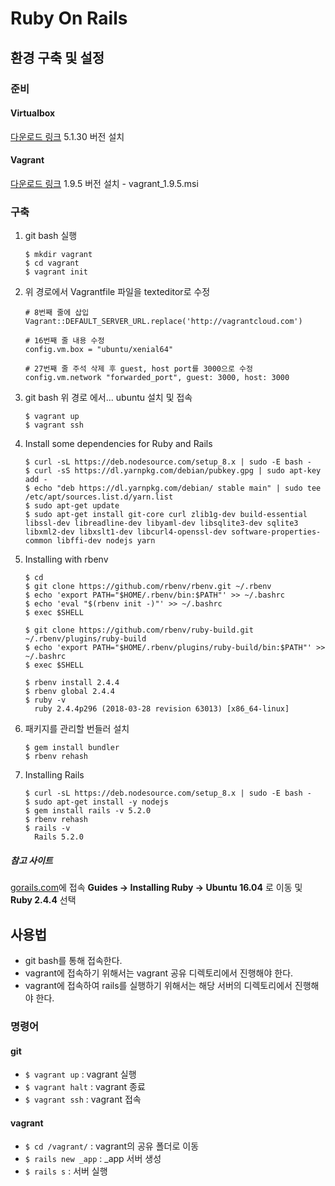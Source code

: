 # Ruby On Rails

## 환경 구축 및 설정

### 준비

#### Virtualbox

[다운로드 링크](https://www.virtualbox.org/wiki/Download_Old_Builds_5_1)
5.1.30 버전 설치

#### Vagrant

[다운로드 링크](https://releases.hashicorp.com/vagrant/1.9.5/)
1.9.5 버전 설치 - vagrant_1.9.5.msi

### 구축

1. git bash 실행
	```
    $ mkdir vagrant
    $ cd vagrant
    $ vagrant init
	```
   
1. 위 경로에서 Vagrantfile 파일을 texteditor로 수정
	```
    # 8번째 줄에 삽입	
	Vagrant::DEFAULT_SERVER_URL.replace('http://vagrantcloud.com')
    
    # 16번째 줄 내용 수정
    config.vm.box = "ubuntu/xenial64"
    
    # 27번째 줄 주석 삭제 후 guest, host port를 3000으로 수정
    config.vm.network "forwarded_port", guest: 3000, host: 3000
	```
   
1. git bash 위 경로 에서... ubuntu 설치 및 접속
	```
    $ vagrant up
    $ vagrant ssh
   ```

1. Install some dependencies for Ruby and Rails
	```
    $ curl -sL https://deb.nodesource.com/setup_8.x | sudo -E bash -
	$ curl -sS https://dl.yarnpkg.com/debian/pubkey.gpg | sudo apt-key add -
	$ echo "deb https://dl.yarnpkg.com/debian/ stable main" | sudo tee /etc/apt/sources.list.d/yarn.list
	$ sudo apt-get update
	$ sudo apt-get install git-core curl zlib1g-dev build-essential libssl-dev libreadline-dev libyaml-dev libsqlite3-dev sqlite3 libxml2-dev libxslt1-dev libcurl4-openssl-dev software-properties-common libffi-dev nodejs yarn
   ```

1. Installing with rbenv
	```
    $ cd
    $ git clone https://github.com/rbenv/rbenv.git ~/.rbenv
    $ echo 'export PATH="$HOME/.rbenv/bin:$PATH"' >> ~/.bashrc
    $ echo 'eval "$(rbenv init -)"' >> ~/.bashrc
    $ exec $SHELL

    $ git clone https://github.com/rbenv/ruby-build.git ~/.rbenv/plugins/ruby-build
    $ echo 'export PATH="$HOME/.rbenv/plugins/ruby-build/bin:$PATH"' >> ~/.bashrc
    $ exec $SHELL

    $ rbenv install 2.4.4
    $ rbenv global 2.4.4
    $ ruby -v
      ruby 2.4.4p296 (2018-03-28 revision 63013) [x86_64-linux]
   ```

1. 패키지를 관리할 번들러 설치
	```
    $ gem install bundler
    $ rbenv rehash
   ```

1. Installing Rails
	```
    $ curl -sL https://deb.nodesource.com/setup_8.x | sudo -E bash -
	$ sudo apt-get install -y nodejs
    $ gem install rails -v 5.2.0
    $ rbenv rehash
    $ rails -v
	  Rails 5.2.0
   ```
   
##### 참고 사이트

[gorails.com](https://gorails.com)에 접속
**Guides -> Installing Ruby -> Ubuntu 16.04** 로 이동 및 **Ruby 2.4.4** 선택

## 사용법

- git bash를 통해 접속한다.
- vagrant에 접속하기 위해서는 vagrant 공유 디렉토리에서 진행해야 한다.
- vagrant에 접속하여 rails를 실행하기 위해서는 해당 서버의 디렉토리에서 진행해야 한다.

### 명령어

#### git

- `$ vagrant up` : vagrant 실행
- `$ vagrant halt` : vagrant 종료
- `$ vagrant ssh` : vagrant 접속

#### vagrant

- `$ cd /vagrant/` : vagrant의 공유 폴더로 이동
- `$ rails new _app` : _app 서버 생성
- `$ rails s` : 서버 실행